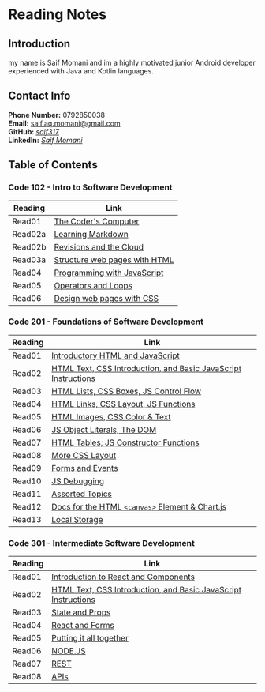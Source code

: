 # **Reading Notes**

## **Introduction**

my name is Saif Momani and im a highly motivated junior Android developer experienced with Java and Kotlin languages.

## **Contact Info**

**Phone Number:** 0792850038  
**Email:** saif.aq.momani@gmail.com  
**GitHub:** _[saif317](https://github.com/saif317)_  
**LinkedIn:** _[Saif Momani](https://www.linkedin.com/in/smomani/)_

## **Table of Contents**

### **Code 102 - Intro to Software Development**

| Reading | Link                                                |
| ------- | --------------------------------------------------- |
| Read01  | [The Coder's Computer](Code101/read01.md)           |
| Read02a | [Learning Markdown](Code101/read02a.md)             |
| Read02b | [Revisions and the Cloud](Code101/read02b.md)       |
| Read03a | [Structure web pages with HTML](Code101/read03a.md) |
| Read04  | [Programming with JavaScript](Code101/read04.md)    |
| Read05  | [Operators and Loops](Code101/read05.md)            |
| Read06  | [Design web pages with CSS](Code101/read06.md)      |

### **Code 201 - Foundations of Software Development**

| Reading | Link                                                                                |
| ------- | ----------------------------------------------------------------------------------- |
| Read01  | [Introductory HTML and JavaScript](Code201/read01.md)                               |
| Read02  | [HTML Text, CSS Introduction, and Basic JavaScript Instructions](Code201/read02.md) |
| Read03  | [HTML Lists, CSS Boxes, JS Control Flow](Code201/read03.md)                         |
| Read04  | [HTML Links, CSS Layout, JS Functions](Code201/read04.md)                           |
| Read05  | [HTML Images, CSS Color & Text](Code201/read05.md)                                  |
| Read06  | [JS Object Literals, The DOM](Code201/read06.md)                                    |
| Read07  | [HTML Tables; JS Constructor Functions](Code201/read07.md)                          |
| Read08  | [More CSS Layout](Code201/read08.md)                                                |
| Read09  | [Forms and Events](Code201/read09.md)                                               |
| Read10  | [JS Debugging](Code201/read10.md)                                                   |
| Read11  | [Assorted Topics](Code201/read11.md)                                                |
| Read12  | [Docs for the HTML `<canvas>` Element & Chart.js](Code201/read12.md)                |
| Read13  | [Local Storage](Code201/read13.md)                                                  |

### **Code 301 - Intermediate Software Development**

| Reading | Link                                                                                |
| ------- | ----------------------------------------------------------------------------------- |
| Read01  | [Introduction to React and Components](Code301/read01.md)                           |
| Read02  | [HTML Text, CSS Introduction, and Basic JavaScript Instructions](Code301/read02.md) |
| Read03  | [State and Props](Code301/read03.md)                                                |
| Read04  | [React and Forms](Code301/read04.md)                                                |
| Read05  | [Putting it all together](Code301/read05.md)                                        |
| Read06  | [NODE.JS](Code301/read06.md)                                                        |
| Read07  | [REST](Code301/read07.md)                                                           |
| Read08  | [APIs](Code301/read08.md)                                                           |
